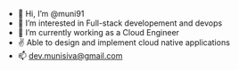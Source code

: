 - 👋 Hi, I’m @muni91
- 👀 I’m interested in Full-stack developement and devops
- 🌱 I’m currently working as a Cloud Engineer
- ✌️ Able to design and implement cloud native applications
- 📫 dev.munisiva@gmail.com

<!---
muni91/muni91 is a ✨ special ✨ repository because its `README.md` (this file) appears on your GitHub profile.
You can click the Preview link to take a look at your changes.
--->
